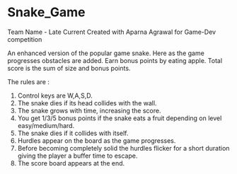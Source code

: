 # Snake_Game
Team Name - Late Current 
Created with Aparna Agrawal for Game-Dev competition

An enhanced version of the popular game snake. 
Here as the game progresses obstacles are added. 
Earn bonus points by eating apple. 
Total score is the sum of size and bonus points.

The rules are : 
1)	Control keys are W,A,S,D.
2)	The snake dies if its head collides with the wall.
3)	The snake grows with time, increasing the score.
4)	You get 1/3/5 bonus points if the snake eats a fruit depending on level easy/medium/hard.
5)	The snake dies if it collides with itself.
6)	Hurdles appear on the board as the game progresses.
7)	Before becoming completely solid the hurdles flicker for a short duration giving the player a buffer time to escape. 
8)	The score board appears at the end.
